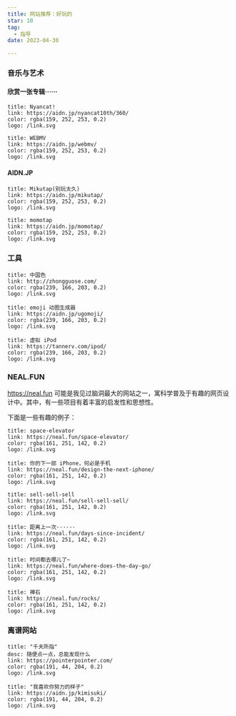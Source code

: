 ```yaml
---
title: 网站推荐：好玩的
star: 10
tag:
  - 指导
date: 2023-04-30

---
```


### 音乐与艺术

#### 欣赏一张专辑······

```card
title: Nyancat!
link: https://aidn.jp/nyancat10th/360/
color: rgba(159, 252, 253, 0.2)
logo: /link.svg
```

```card
title: WEBMV
link: https://aidn.jp/webmv/
color: rgba(159, 252, 253, 0.2)
logo: /link.svg
```

#### AIDN.JP

```card
title: Mikutap(别玩太久)
link: https://aidn.jp/mikutap/
color: rgba(159, 252, 253, 0.2)
logo: /link.svg
```

```card
title: momotap
link: https://aidn.jp/momotap/
color: rgba(159, 252, 253, 0.2)
logo: /link.svg
```

### 工具

```card
title: 中国色
link: http://zhongguose.com/
color: rgba(239, 166, 203, 0.2)
logo: /link.svg
```

```card
title: emoji 动图生成器
link: https://aidn.jp/ugomoji/
color: rgba(239, 166, 203, 0.2)
logo: /link.svg
```

```card
title: 虚拟 iPod
link: https://tannerv.com/ipod/
color: rgba(239, 166, 203, 0.2)
logo: /link.svg
```

### NEAL.FUN

https://neal.fun 可能是我见过脑洞最大的网站之一，寓科学普及于有趣的网页设计中。其中，有一些项目有着丰富的启发性和思想性。

下面是一些有趣的例子：

```card
title: space-elevator
link: https://neal.fun/space-elevator/
color: rgba(161, 251, 142, 0.2)
logo: /link.svg
```

```card
title: 你的下一部 iPhone，何必是手机
link: https://neal.fun/design-the-next-iphone/
color: rgba(161, 251, 142, 0.2)
logo: /link.svg
```

```card
title: sell-sell-sell
link: https://neal.fun/sell-sell-sell/
color: rgba(161, 251, 142, 0.2)
logo: /link.svg
```

```card
title: 距离上一次······
link: https://neal.fun/days-since-incident/
color: rgba(161, 251, 142, 0.2)
logo: /link.svg
```

```card
title: 时间都去哪儿了~
link: https://neal.fun/where-does-the-day-go/
color: rgba(161, 251, 142, 0.2)
logo: /link.svg
```

```card
title: 禅石
link: https://neal.fun/rocks/
color: rgba(161, 251, 142, 0.2)
logo: /link.svg
```

### 离谱网站

```card
title: "千夫所指"
desc: 随便点一点，总能发现什么
link: https://pointerpointer.com/
color: rgba(191, 44, 204, 0.2)
logo: /link.svg
```

```card
title: "我喜欢你努力的样子"
link: https://aidn.jp/kimisuki/
color: rgba(191, 44, 204, 0.2)
logo: /link.svg
```